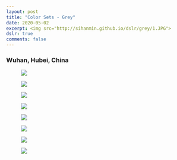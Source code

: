 ```yaml
---
layout: post
title: "Color Sets - Grey"
date: 2020-05-02
excerpt: <img src="http://sihanmin.github.io/dslr/grey/1.JPG">
dslr: true
comments: false
---
```

### Wuhan, Hubei, China

<figure>
	<a href="http://sihanmin.github.io/dslr/grey/1.JPG"><img src="http://sihanmin.github.io/dslr/grey/1.JPG"></a>
</figure>

<figure>
	<a href="http://sihanmin.github.io/dslr/grey/2.JPG"><img src="http://sihanmin.github.io/dslr/grey/2.JPG"></a>
</figure>
<figure>
	<a href="http://sihanmin.github.io/dslr/grey/3.JPG"><img src="http://sihanmin.github.io/dslr/grey/3.JPG"></a>
</figure>
<figure>
	<a href="http://sihanmin.github.io/dslr/grey/4.JPG"><img src="http://sihanmin.github.io/dslr/grey/4.JPG"></a>
</figure>
<figure>
	<a href="http://sihanmin.github.io/dslr/grey/5.JPG"><img src="http://sihanmin.github.io/dslr/grey/5.JPG"></a>
</figure>
<figure>
	<a href="http://sihanmin.github.io/dslr/grey/6.JPG"><img src="http://sihanmin.github.io/dslr/grey/6.JPG"></a>
</figure>
<figure>
	<a href="http://sihanmin.github.io/dslr/grey/7.JPG"><img src="http://sihanmin.github.io/dslr/grey/7.JPG"></a>
</figure>
<figure>
	<a href="http://sihanmin.github.io/dslr/grey/8.JPG"><img src="http://sihanmin.github.io/dslr/grey/8.JPG"></a>
</figure>